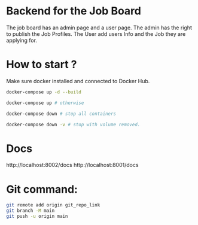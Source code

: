 # Backend for the Job Board

The job board has an admin page and a user page.
The admin has the right to publish the Job Profiles.
The User add users Info and the Job they are applying for.

# How to start ?

Make sure docker installed and connected to Docker Hub.

```sh
docker-compose up -d --build

docker-compose up # otherwise

docker-compose down # stop all containers

docker-compose down -v # stop with volume removed.

```

# Docs

http://localhost:8002/docs
http://localhost:8001/docs

# Git command:

```sh
git remote add origin git_repo_link
git branch -M main
git push -u origin main
```
